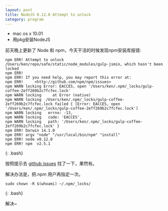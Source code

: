 ```yaml
---
layout: post
title: NodeJS 0.12.0 Attempt to unlock
category: program
---
```



- mac os x 10.01
- 用pkg安装NodeJS

前天晚上更新了 Node 和 npm，今天干活的时候发现npm安装库报错:

~~~
npm ERR! Attempt to unlock /Users/ken/repo/safe/static/node_modules/gulp-jsmin, which hasn't been locked
npm ERR!
npm ERR! If you need help, you may report this error at:
npm ERR!     <http://github.com/npm/npm/issues>
npm WARN locking Error: EACCES, open '/Users/ken/.npm/_locks/gulp-coffee-2eff269b2c7fcfec.lock'
npm WARN locking     at Error (native)
npm WARN locking  /Users/ken/.npm/_locks/gulp-coffee-2eff269b2c7fcfec.lock failed { [Error: EACCES, open '/Users/ken/.npm/_locks/gulp-coffee-2eff269b2c7fcfec.lock']
npm WARN locking   errno: -13,
npm WARN locking   code: 'EACCES',
npm WARN locking   path: '/Users/ken/.npm/_locks/gulp-coffee-2eff269b2c7fcfec.lock' }
npm ERR! Darwin 14.1.0
npm ERR! argv "node" "/usr/local/bin/npm" "install"
npm ERR! node v0.12.0
npm ERR! npm  v2.5.1
~~~
{: .bash}

按照提示去 [github issues](http://github.com/npm/npm/issues) 找了一下，果然有。

解决办法是，把.npm 用户再指定一次。

~~~
sudo chown -R $(whoami) ~/.npm/_locks/
~~~
{: .bash}

解决~